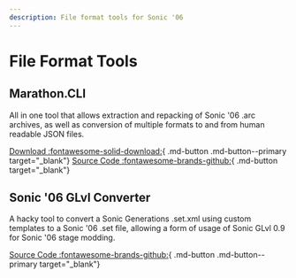 ```yaml
---
description: File format tools for Sonic '06
---
```

# File Format Tools

## Marathon.CLI
All in one tool that allows extraction and repacking of Sonic '06 .arc archives, as well as conversion of multiple formats to and from human readable JSON files.

[Download :fontawesome-solid-download:](https://github.com/Big-Endian-32/Marathon/releases){ .md-button .md-button--primary target="_blank"}
[Source Code :fontawesome-brands-github:](https://github.com/Big-Endian-32/Marathon){ .md-button target="_blank"}

## Sonic '06 GLvl Converter
A hacky tool to convert a Sonic Generations .set.xml using custom templates to a Sonic '06 .set file, allowing a form of usage of Sonic GLvl 0.9 for Sonic '06 stage modding.

[Source Code :fontawesome-brands-github:](https://github.com/Knuxfan24/Sonic-06-Stage-Editing-Archive/tree/cleanup/Source%20Code/Sonic%20'06%20GLvl%20Converter){ .md-button .md-button--primary target="_blank"}